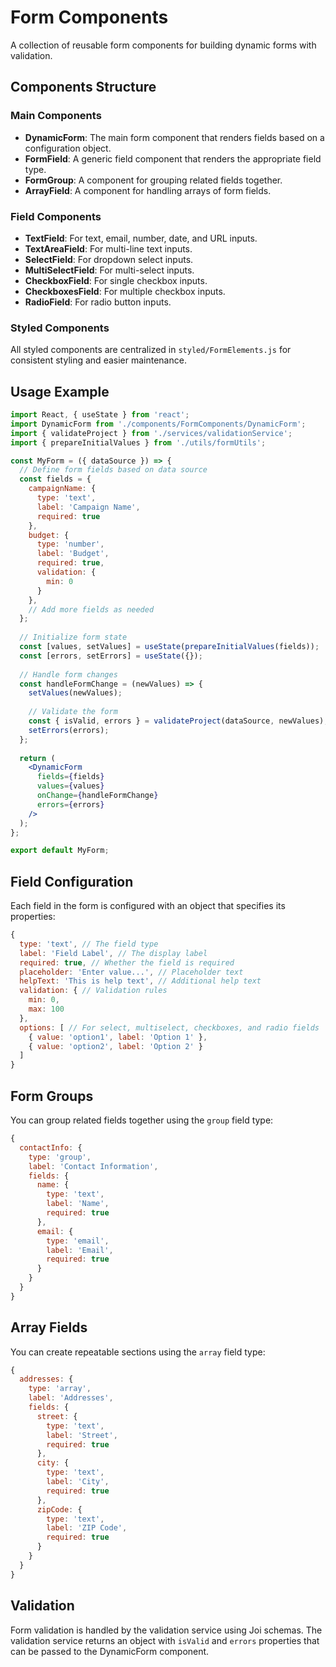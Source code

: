 # Form Components

A collection of reusable form components for building dynamic forms with validation.

## Components Structure

### Main Components

- **DynamicForm**: The main form component that renders fields based on a configuration object.
- **FormField**: A generic field component that renders the appropriate field type.
- **FormGroup**: A component for grouping related fields together.
- **ArrayField**: A component for handling arrays of form fields.

### Field Components

- **TextField**: For text, email, number, date, and URL inputs.
- **TextAreaField**: For multi-line text inputs.
- **SelectField**: For dropdown select inputs.
- **MultiSelectField**: For multi-select inputs.
- **CheckboxField**: For single checkbox inputs.
- **CheckboxesField**: For multiple checkbox inputs.
- **RadioField**: For radio button inputs.

### Styled Components

All styled components are centralized in `styled/FormElements.js` for consistent styling and easier maintenance.

## Usage Example

```jsx
import React, { useState } from 'react';
import DynamicForm from './components/FormComponents/DynamicForm';
import { validateProject } from './services/validationService';
import { prepareInitialValues } from './utils/formUtils';

const MyForm = ({ dataSource }) => {
  // Define form fields based on data source
  const fields = {
    campaignName: {
      type: 'text',
      label: 'Campaign Name',
      required: true
    },
    budget: {
      type: 'number',
      label: 'Budget',
      required: true,
      validation: {
        min: 0
      }
    },
    // Add more fields as needed
  };
  
  // Initialize form state
  const [values, setValues] = useState(prepareInitialValues(fields));
  const [errors, setErrors] = useState({});
  
  // Handle form changes
  const handleFormChange = (newValues) => {
    setValues(newValues);
    
    // Validate the form
    const { isValid, errors } = validateProject(dataSource, newValues);
    setErrors(errors);
  };
  
  return (
    <DynamicForm
      fields={fields}
      values={values}
      onChange={handleFormChange}
      errors={errors}
    />
  );
};

export default MyForm;
```

## Field Configuration

Each field in the form is configured with an object that specifies its properties:

```javascript
{
  type: 'text', // The field type
  label: 'Field Label', // The display label
  required: true, // Whether the field is required
  placeholder: 'Enter value...', // Placeholder text
  helpText: 'This is help text', // Additional help text
  validation: { // Validation rules
    min: 0,
    max: 100
  },
  options: [ // For select, multiselect, checkboxes, and radio fields
    { value: 'option1', label: 'Option 1' },
    { value: 'option2', label: 'Option 2' }
  ]
}
```

## Form Groups

You can group related fields together using the `group` field type:

```javascript
{
  contactInfo: {
    type: 'group',
    label: 'Contact Information',
    fields: {
      name: {
        type: 'text',
        label: 'Name',
        required: true
      },
      email: {
        type: 'email',
        label: 'Email',
        required: true
      }
    }
  }
}
```

## Array Fields

You can create repeatable sections using the `array` field type:

```javascript
{
  addresses: {
    type: 'array',
    label: 'Addresses',
    fields: {
      street: {
        type: 'text',
        label: 'Street',
        required: true
      },
      city: {
        type: 'text',
        label: 'City',
        required: true
      },
      zipCode: {
        type: 'text',
        label: 'ZIP Code',
        required: true
      }
    }
  }
}
```

## Validation

Form validation is handled by the validation service using Joi schemas. The validation service returns an object with `isValid` and `errors` properties that can be passed to the DynamicForm component.
